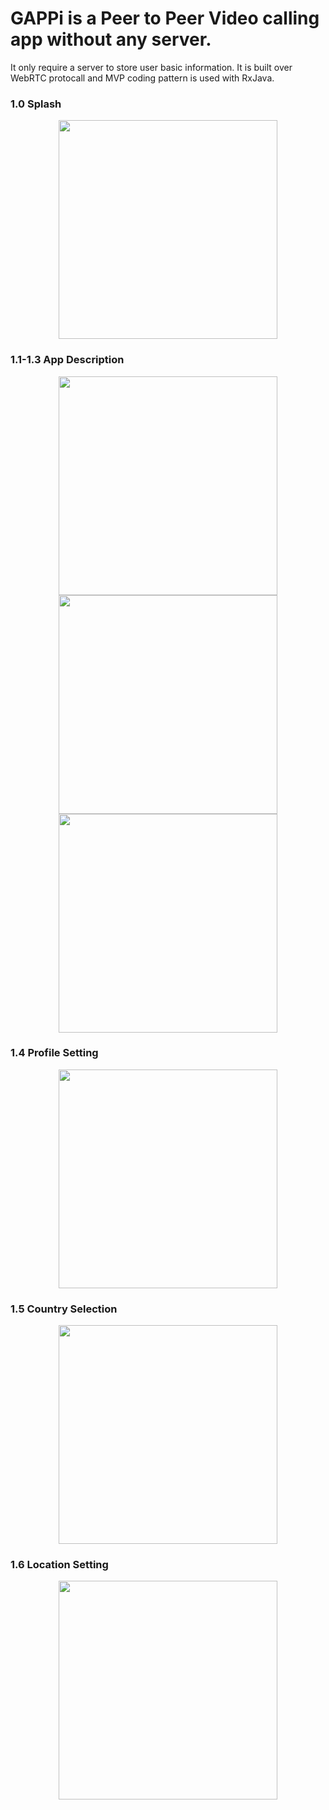 # GAPPi is a Peer to Peer Video calling app without any server.

It only require a server to store user basic information. It is built over WebRTC protocall and MVP coding pattern is used with RxJava.

<h3>1.0 Splash</h3>
  <p align="center">
      <img src="https://github.com/nandan-kumar-singh/GAPPi/blob/alpha/mockup/1.0%20Splash.png" width="350"/>
  </p>
  <h3>1.1-1.3 App Description</h3>
  <p align="center">
      <img src="https://github.com/nandan-kumar-singh/GAPPi/blob/alpha/mockup/1.1%20Onbording.png" width="350"/>
      <img src="https://github.com/nandan-kumar-singh/GAPPi/blob/alpha/mockup/1.2%20Onbording.png" width="350"/>
      <img src="https://github.com/nandan-kumar-singh/GAPPi/blob/alpha/mockup/1.3%20Onbording.png" width="350"/>
  </p>
  <h3>1.4 Profile Setting</h3>
  <p align="center">
      <img src="https://github.com/nandan-kumar-singh/GAPPi/blob/alpha/mockup/1.4%20Select%20Country.png" width="350"/>
  </p>
  <h3>1.5 Country Selection</h3>
  <p align="center">
  <img src="https://github.com/nandan-kumar-singh/GAPPi/blob/alpha/mockup/1.5%20Select%20Counry" width="350"/>
  </p>
  <h3>1.6 Location Setting</h3>
  <p align="center">
   <img src="https://github.com/nandan-kumar-singh/GAPPi/blob/alpha/mockup/1.6%20Location%20List.png" width="350"/>
</p>
